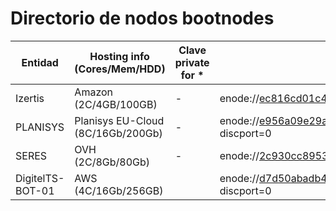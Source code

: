 # Directorio de nodos bootnodes

| Entidad | Hosting info (Cores/Mem/HDD) | Clave private for * | enode |
| ------- | ---------------------------------- | ------------- | ----- |
| Izertis | Amazon (2C/4GB/100GB) | - | enode://ec816cd01c4b4afc8b7e75b823817bd0b36d1672a42839544a57a312a5c04ab12a3d96a3957f2638a3fee52d10203e6d3351a48b245caea9469f020007fa2d18@34.241.249.193:21000 |
| PLANISYS | Planisys EU-Cloud (8C/16Gb/200Gb)| - | enode://e956a09e29a05a06bfe4049ebdd1f648fd8508c2a63114916aaee9ad41636cce80679e6d3467872fac7f298689243999490adb67d4bd4617329cd545d3f66b67@185.180.8.154:21000?discport=0 |
| SERES | OVH (2C/8Gb/80Gb)| - | enode://2c930cc89535833aa1ca9929400c7e16c2daad0109bf0676b073455408ccf9f79aa60748993c2fbe735d41bb467c7532a205637d15b26de70a287d5fd366c6de@141.144.224.216:21000 |
| DigitelTS-BOT-01 | AWS (4C/16Gb/256GB) | | enode://d7d50abadb467de05cf474c6c9d1b2b3a399de9ccb1a58ea26141509f6a05c7b68690c8cba812d4db0258add29c349af88f9e61e5ada1c674b16c302083627b8@54.228.169.138:21000?discport=0 |
